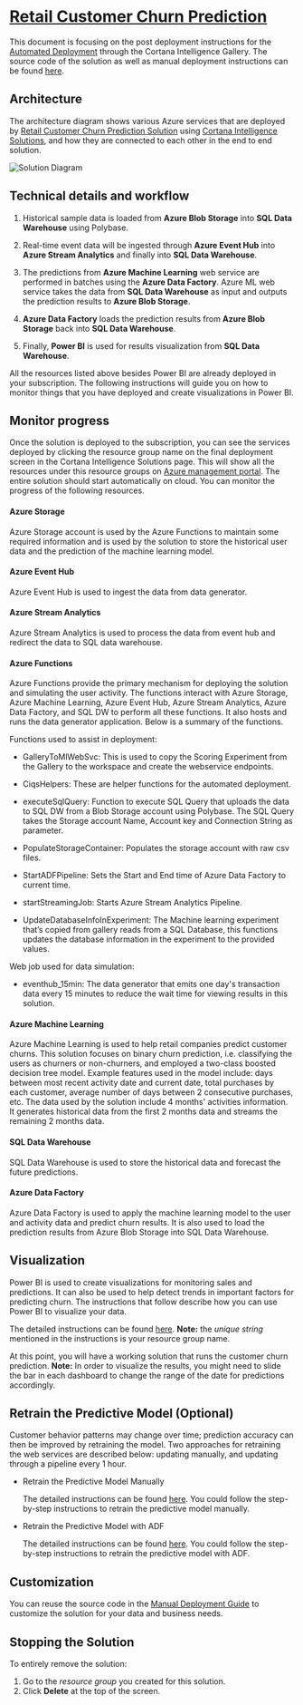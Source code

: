 # [Retail Customer Churn Prediction](https://gallery.cortanaintelligence.com/Solution/c2920246ecae45d28db7adc970d67c9b)

This document is focusing on the post deployment instructions for the [Automated Deployment](https://gallery.cortanaintelligence.com/Solution/c2920246ecae45d28db7adc970d67c9b) through the Cortana Intelligence Gallery. The source code of the solution as well as manual deployment instructions can be found [here](https://github.com/Azure/cortana-intelligence-churn-prediction-solution/tree/master/Technical%20Deployment%20Guide).

## Architecture
The architecture diagram shows various Azure services that are deployed by [Retail Customer Churn Prediction Solution](https://gallery.cortanaintelligence.com/Solution/c2920246ecae45d28db7adc970d67c9b) using [Cortana Intelligence Solutions](https://gallery.cortanaintelligence.com/solutions), and how they are connected to each other in the end to end solution.

![Solution Diagram](https://user-images.githubusercontent.com/18489406/27402331-4c0e7520-5694-11e7-911b-a6ed2b51eabe.png)

## Technical details and workflow

1.  Historical sample data is loaded from **Azure Blob Storage** into **SQL Data Warehouse** using Polybase.

2.  Real-time event data will be ingested through **Azure Event Hub** into **Azure Stream Analytics** and finally into **SQL Data Warehouse**.

3.  The predictions from **Azure Machine Learning** web service are performed in batches using the **Azure Data Factory**. Azure ML web service takes the data from **SQL Data Warehouse** as input and outputs the prediction results to **Azure Blob Storage**.

4. **Azure Data Factory** loads the prediction results from **Azure Blob Storage** back into **SQL Data Warehouse**.

5.  Finally, **Power BI** is used for results visualization from **SQL Data Warehouse**.

All the resources listed above besides Power BI are already deployed in your subscription. The following instructions will guide you on how to monitor things that you have deployed and create visualizations in Power BI.

## Monitor progress
Once the solution is deployed to the subscription, you can see the services deployed by clicking the resource group name on the final deployment screen in the Cortana Intelligence Solutions page. This will show all the resources under this resource groups on [Azure management portal](https://portal.azure.com/). The entire solution should start automatically on cloud. You can monitor the progress of the following resources.

#### Azure Storage
Azure Storage account is used by the Azure Functions to maintain some required information and is used by the solution to store the historical user data and the prediction of the machine learning model.

#### Azure Event Hub
Azure Event Hub is used to ingest the data from data generator.

#### Azure Stream Analytics
Azure Stream Analytics is used to process the data from event hub and redirect the data to SQL data warehouse.

#### Azure Functions
Azure Functions provide the primary mechanism for deploying the solution and simulating the user activity. The functions interact with Azure Storage, Azure Machine Learning, Azure Event Hub, Azure Stream Analytics, Azure Data Factory, and SQL DW to perform all these functions. It also hosts and runs the data generator application. Below is a summary of the functions.

Functions used to assist in deployment:
* GalleryToMlWebSvc: This is used to copy the Scoring Experiment from the Gallery to the workspace and create the webservice endpoints.

* CiqsHelpers: These are helper functions for the automated deployment.

* executeSqlQuery: Function to execute SQL Query that uploads the data to SQL DW from a Blob Storage account using Polybase. The SQL Query takes the Storage account Name, Account key and Connection String as parameter.

* PopulateStorageContainer: Populates the storage account with raw csv files.

* StartADFPipeline: Sets the Start and End time of Azure Data Factory to current time.

* startStreamingJob: Starts Azure Stream Analytics Pipeline.

* UpdateDatabaseInfoInExperiment: The Machine learning experiment that’s copied from gallery reads from a SQL Database, this functions updates the database information in the experiment to the provided values.

Web job used for data simulation:
* eventhub_15min: The data generator that emits one day's transaction data every 15 minutes to reduce the wait time for viewing results in this solution.

#### Azure Machine Learning
Azure Machine Learning is used to help retail companies predict customer churns. This solution focuses on binary churn prediction, i.e. classifying the users as churners or non-churners, and employed a two-class boosted decision tree model. Example features used in the model include: days between most recent activity date and current date, total purchases by each customer, average number of days between 2 consecutive purchases, etc. The data used by the solution include 4 months' activities information. It generates historical data from the first 2 months data and streams the remaining 2 months data.

#### SQL Data Warehouse
SQL Data Warehouse is used to store the historical data and forecast the future predictions.

#### Azure Data Factory
Azure Data Factory is used to apply the machine learning model to the user and activity data and predict churn results. It is also used to load the prediction results from Azure Blob Storage into SQL Data Warehouse.

## Visualization
Power BI is used to create visualizations for monitoring sales and predictions. It can also be used to help detect trends in important factors for predicting churn. The instructions that follow describe how you can use Power BI to visualize your data.

The detailed instructions can be found [here](https://github.com/Azure/cortana-intelligence-churn-prediction-solution/tree/master/Technical%20Deployment%20Guide#powerbi-dashboard). **Note:** the _unique string_ mentioned in the instructions is your resource group name.

At this point, you will have a working solution that runs the customer churn prediction. **Note:** In order to visualize the results, you might need to slide the bar in each dashboard to change the range of the date for predictions accordingly.

## Retrain the Predictive Model (Optional)
Customer behavior patterns may change over time; prediction accuracy can then be improved by retraining the model. Two approaches for retraining the web services are described below: updating manually, and updating through a pipeline every 1 hour.

* Retrain the Predictive Model Manually

  The detailed instructions can be found [here](https://github.com/Azure/cortana-intelligence-churn-prediction-solution/tree/master/Technical%20Deployment%20Guide#retrainmanually). You could follow the step-by-step instructions to retrain the predictive model manually.

* Retrain the Predictive Model with ADF

  The detailed instructions can be found [here](https://github.com/Azure/cortana-intelligence-churn-prediction-solution/tree/master/Technical%20Deployment%20Guide#retrain). You could follow the step-by-step instructions to retrain the predictive model with ADF.

## Customization
You can reuse the source code in the [Manual Deployment Guide](https://github.com/Azure/cortana-intelligence-churn-prediction-solution/tree/master/Technical%20Deployment%20Guide) to customize the solution for your data and business needs.

## Stopping the Solution
To entirely remove the solution:
1. Go to the _resource group_ you created for this solution.
2. Click **Delete** at the top of the screen.
